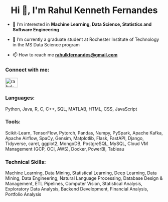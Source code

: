 <h1 align="center">Hi 👋, I'm Rahul Kenneth Fernandes</h1>

- 👀 I’m interested in **Machine Learning, Data Science, Statistics and Software Engineering**

- 🌱 I’m currently a graduate student at Rochester Institute of Technology in the MS Data Science program

- 📫 How to reach me **rahulkfernandes@gmail.com**

<h3 align="left">Connect with me:</h3>
<p align="left">
<a href="https://linkedin.com/in/rahul-kf" target="blank"><img align="center" src="https://raw.githubusercontent.com/rahuldkjain/github-profile-readme-generator/master/src/images/icons/Social/linked-in-alt.svg" alt="rahul-kf" height="30" width="40" /></a>
</p>

<h3 align="left">Languages:</h3>
Python, Java, R, C, C++, SQL, MATLAB, HTML, CSS, JavaScript

<h3 align="left">Tools:</h3>
Scikit-Learn, TensorFlow, Pytorch, Pandas, Numpy, PySpark, Apache Kafka, Apache Airflow, SpaCy, Gensim, Matplotlib, Flask, FastAPI, Django, Tidyverse, caret, ggplot2, MongoDB, PostgreSQL, MySQL, Cloud VM Management (GCP, OCI, AWS), Docker, PowerBI, Tableau
<h3 align="left">Technical Skills:</h3>
Machine Learning, Data Mining, Statistical Learning, Deep Learning, Data Mining, Data Engineering, Natural Language Processing, Database Design & Management, ETL Pipelines, Computer Vision, Statistical Analysis, Exploratory Data Analysis, Backend Development, Financial Analysis, Portfolio Analysis
